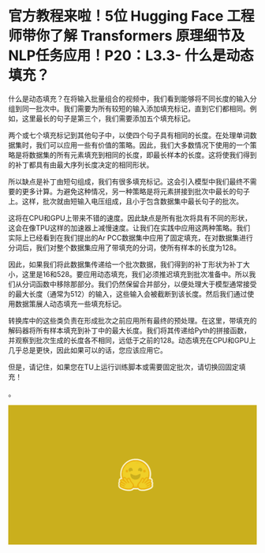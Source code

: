 # 官方教程来啦！5位 Hugging Face 工程师带你了解 Transformers 原理细节及NLP任务应用！P20：L3.3- 什么是动态填充？ 

什么是动态填充？在将输入批量组合的视频中，我们看到能够将不同长度的输入分组到同一批次中。我们需要为所有较短的输入添加填充标记，直到它们都相同。例如，这里最长的句子是第三个，我们需要添加五个填充标记。

两个或七个填充标记到其他句子中，以使四个句子具有相同的长度。在处理单词数据集时，我们可以应用一些有价值的策略。因此，我们大多数情况下使用的一个策略是将数据集的所有元素填充到相同的长度，即最长样本的长度。这将使我们得到的补丁都具有由最大序列长度决定的相同形状。

所以缺点是补丁由短句组成，我们有很多填充标记。这会引入模型中我们最终不需要的更多计算。为避免这种情况，另一种策略是将元素拼接到批次中最长的句子上。这样，批次就由短输入电压组成，且小于包含数据集中最长句子的批次。

这将在CPU和GPU上带来不错的速度。因此缺点是所有批次将具有不同的形状，这会在像TPU这样的加速器上减慢速度。让我们在实践中应用这两种策略。我们实际上已经看到在我们提出的Ar PCC数据集中应用了固定填充，在对数据集进行分词后，我们对整个数据集应用了带填充的分词，使所有样本的长度为128。

因此，如果我们将此数据集传递给一个批次数据，我们得到的补丁形状为补丁大小，这里是16和528。要应用动态填充，我们必须推迟填充到批次准备中。所以我们从分词函数中移除那部分。我们仍然保留合并部分，以便处理大于模型通常接受的最大长度（通常为512）的输入，这些输入会被截断到该长度。然后我们通过使用数据策展人动态填充一些填充标记。

转换库中的这些类负责在形成批次之前应用所有最终的预处理。在这里，带填充的解码器将所有样本填充到补丁中的最大长度。我们将其传递给Pyth的拼接函数，并观察到批次生成的长度各不相同，远低于之前的128。动态填充在CPU和GPU上几乎总是更快，因此如果可以的话，您应该应用它。

但是，请记住，如果您在TU上运行训练脚本或需要固定批次，请切换回固定填充！[](img/36eaaa3469c7215a06d948547906cbae_1.png)

。

![](img/36eaaa3469c7215a06d948547906cbae_3.png)
